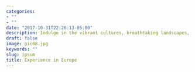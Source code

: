 ```yaml
---
categories:
- ""
- ""
date: "2017-10-31T22:26:13-05:00"
description: Indulge in the vibrant cultures, breathtaking landscapes, and unforgettable experiences that Europe has to offer, creating memories that will last a lifetime.
draft: false
image: pic08.jpg
keywords: ""
slug: ipsum
title: Experience in Europe
---
```


